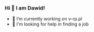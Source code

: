 ### Hi 👋 I am Dawid!



- 🔭 I’m currently working on v-rp.pl
- 🤔 I'm looking for help in finding a job
